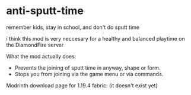 # anti-sputt-time
remember kids, stay in school, and don't do sputt time

i think this mod is very neccesary for a healthy and balanced playtime on the DiamondFire server

What the mod actually does:
 - Prevents the joining of sputt time in anyway, shape or form.
 - Stops you from joining via the game menu or via commands.


Modrinth download page for 1.19.4 fabric: (it doesn't exist yet)
